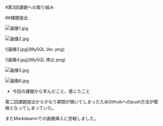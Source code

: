 #第3回課題への取り組み

##課題提出

![画像1.jpg](APサーバーの名前とVer..png)

![画像2.jpg](APサーバー停止.png)

![画像3.jpg](MySQL Ver..png)

![画像4.jpg](MySQL 停止.png)

![画像5.jpg](Webブラウザ　接続確認.png)

![画像6.jpg](サンプルアプリケーションをCloud9で起動.png)

- 今回の課題から学んだこと、感じたこと

第二回課題提出からかなり期間が開いてしまったためGithubへのpush方法が曖昧となってしまっていた。

またMarkdawnnでの画像挿入に苦戦しました。
